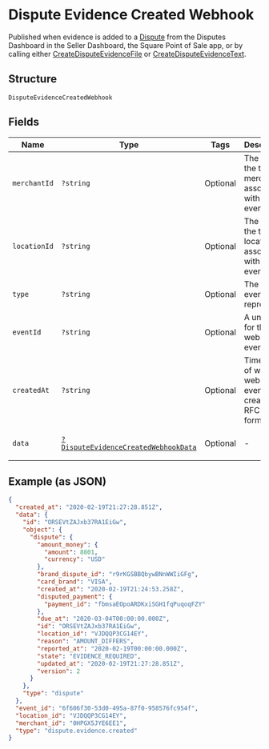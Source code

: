 
# Dispute Evidence Created Webhook

Published when evidence is added to a [Dispute](/doc/models/dispute.md)
from the Disputes Dashboard in the Seller Dashboard, the Square Point of Sale app,
or by calling either [CreateDisputeEvidenceFile](/doc/apis/disputes.md#create-dispute-evidence-file) or [CreateDisputeEvidenceText](/doc/apis/disputes.md#create-dispute-evidence-text).

## Structure

`DisputeEvidenceCreatedWebhook`

## Fields

| Name | Type | Tags | Description | Getter | Setter |
|  --- | --- | --- | --- | --- | --- |
| `merchantId` | `?string` | Optional | The ID of the target merchant associated with the event. | getMerchantId(): ?string | setMerchantId(?string merchantId): void |
| `locationId` | `?string` | Optional | The ID of the target location associated with the event. | getLocationId(): ?string | setLocationId(?string locationId): void |
| `type` | `?string` | Optional | The type of event this represents. | getType(): ?string | setType(?string type): void |
| `eventId` | `?string` | Optional | A unique ID for the webhook event. | getEventId(): ?string | setEventId(?string eventId): void |
| `createdAt` | `?string` | Optional | Timestamp of when the webhook event was created, in RFC 3339 format. | getCreatedAt(): ?string | setCreatedAt(?string createdAt): void |
| `data` | [`?DisputeEvidenceCreatedWebhookData`](/doc/models/dispute-evidence-created-webhook-data.md) | Optional | - | getData(): ?DisputeEvidenceCreatedWebhookData | setData(?DisputeEvidenceCreatedWebhookData data): void |

## Example (as JSON)

```json
{
  "created_at": "2020-02-19T21:27:28.851Z",
  "data": {
    "id": "ORSEVtZAJxb37RA1EiGw",
    "object": {
      "dispute": {
        "amount_money": {
          "amount": 8801,
          "currency": "USD"
        },
        "brand_dispute_id": "r9rKGSBBQbywBNnWWIiGFg",
        "card_brand": "VISA",
        "created_at": "2020-02-19T21:24:53.258Z",
        "disputed_payment": {
          "payment_id": "fbmsaEOpoARDKxiSGH1fqPuqoqFZY"
        },
        "due_at": "2020-03-04T00:00:00.000Z",
        "id": "ORSEVtZAJxb37RA1EiGw",
        "location_id": "VJDQQP3CG14EY",
        "reason": "AMOUNT_DIFFERS",
        "reported_at": "2020-02-19T00:00:00.000Z",
        "state": "EVIDENCE_REQUIRED",
        "updated_at": "2020-02-19T21:27:28.851Z",
        "version": 2
      }
    },
    "type": "dispute"
  },
  "event_id": "6f606f30-53d0-495a-87f0-958576fc954f",
  "location_id": "VJDQQP3CG14EY",
  "merchant_id": "0HPGX5JYE6EE1",
  "type": "dispute.evidence.created"
}
```


